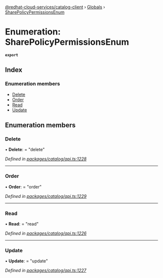 [@redhat-cloud-services/catalog-client](../README.md) › [Globals](../globals.md) › [SharePolicyPermissionsEnum](sharepolicypermissionsenum.md)

# Enumeration: SharePolicyPermissionsEnum

**`export`** 

## Index

### Enumeration members

* [Delete](sharepolicypermissionsenum.md#delete)
* [Order](sharepolicypermissionsenum.md#order)
* [Read](sharepolicypermissionsenum.md#read)
* [Update](sharepolicypermissionsenum.md#update)

## Enumeration members

###  Delete

• **Delete**: = "delete"

*Defined in [packages/catalog/api.ts:1228](https://github.com/RedHatInsights/javascript-clients/blob/master/packages/catalog/api.ts#L1228)*

___

###  Order

• **Order**: = "order"

*Defined in [packages/catalog/api.ts:1229](https://github.com/RedHatInsights/javascript-clients/blob/master/packages/catalog/api.ts#L1229)*

___

###  Read

• **Read**: = "read"

*Defined in [packages/catalog/api.ts:1226](https://github.com/RedHatInsights/javascript-clients/blob/master/packages/catalog/api.ts#L1226)*

___

###  Update

• **Update**: = "update"

*Defined in [packages/catalog/api.ts:1227](https://github.com/RedHatInsights/javascript-clients/blob/master/packages/catalog/api.ts#L1227)*
